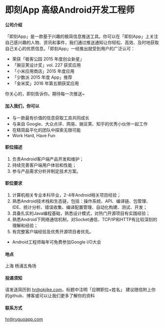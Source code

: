即刻App 高级Android开发工程师
==========

#### 公司介绍
「即刻App」是一款基于兴趣的极简信息推送工具。你可以在「即刻App」上关注自己感兴趣的人物、资讯和事件，我们通过推送通知让你轻松、高效、及时地获取自己关心的优质信息。「即刻App」一经推出就受到用户的广泛认可：
-   荣获「极客公园 2015 年度创业新星」
- 「豌豆荚设计奖」vol. 227 获奖应用 
- 「小米应用商店」2015 年度应用 
- 「少数派 2015 年度 App」推荐 
- 「金米奖」2016 年第五期获奖应用 

你关心的，即刻告诉你。期待每一次推送~ 

#### 加入我们，你可以
- 与一款最有价值的信息获取工具共同成长
- 与来自 Google、大众点评、网易、豌豆荚、知乎的优秀小伙伴一起工作
- 在精简扁平化的团队中探索无限可能
- Work Hard, Have Fun 

#### 职位描述
1. 负责Android客户端产品开发和维护；
2. 持续完善客户端用户体验和性能；
3. 参与产品需求分析并制定技术方案。

#### 职位要求 
1. 计算机相关专业本科毕业，2-4年Android相关项目经验； 
2. 熟悉Android技术栈和生态链，包括：操作系统、API、编译链、包管理、IDE、统计分析、错误收集、编译配置管理、自动化构建、测试、开发；
3. 具备扎实的Java编程基础，熟悉设计模式，对热门开源项目有实践经验；
4. 熟悉Android下网络通信机制，对Socket通信、TCP/IP和HTTP有比较深刻的理解和经验；
5. 有完整客户端经验及优秀开源项目者优先。
* Android工程师每年可免费参加Google I/O大会

#### 地点
上海 杨浦五角场  

#### 投递须知
请发送简历到 hr@okjike.com，标题中注明「应聘职位+姓名」
建议随信附上你的github、博客或可以让我们更多了解你的资料

#### 联系方式
[hr@ruguoapp.com](mailto:hr@ruguoapp.com)
